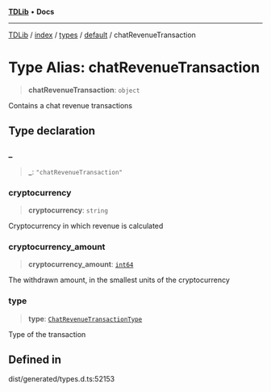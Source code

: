 [**TDLib**](../../../../../../README.md) • **Docs**

***

[TDLib](../../../../../../modules.md) / [index](../../../../../README.md) / [types](../../../README.md) / [default](../README.md) / chatRevenueTransaction

# Type Alias: chatRevenueTransaction

> **chatRevenueTransaction**: `object`

Contains a chat revenue transactions

## Type declaration

### \_

> **\_**: `"chatRevenueTransaction"`

### cryptocurrency

> **cryptocurrency**: `string`

Cryptocurrency in which revenue is calculated

### cryptocurrency\_amount

> **cryptocurrency\_amount**: [`int64`](int64-1.md)

The withdrawn amount, in the smallest units of the cryptocurrency

### type

> **type**: [`ChatRevenueTransactionType`](ChatRevenueTransactionType.md)

Type of the transaction

## Defined in

dist/generated/types.d.ts:52153
